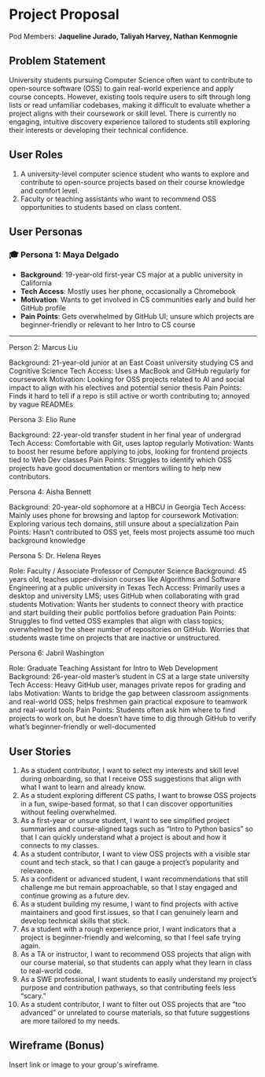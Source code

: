 # Project Proposal

Pod Members: **Jaqueline Jurado, Taliyah Harvey, Nathan Kenmognie**

## Problem Statement

University students pursuing Computer Science often want to contribute to open-source software (OSS) to gain real-world experience and apply course concepts. However, existing tools require users to sift through long lists or read unfamiliar codebases, making it difficult to evaluate whether a project aligns with their coursework or skill level. There is currently no engaging, intuitive discovery experience tailored to students still exploring their interests or developing their technical confidence.

## User Roles

1. A university-level computer science student who wants to explore and contribute to open-source projects based on their course knowledge and comfort level.
2. Faculty or teaching assistants who want to recommend OSS opportunities to students based on class content.

## User Personas

### 🎓 Persona 1: Maya Delgado  
- **Background**: 19-year-old first-year CS major at a public university in California  
- **Tech Access**: Mostly uses her phone, occasionally a Chromebook  
- **Motivation**: Wants to get involved in CS communities early and build her GitHub profile  
- **Pain Points**: Gets overwhelmed by GitHub UI; unsure which projects are beginner-friendly or relevant to her Intro to CS course  

---

Person 2: Marcus Liu

Background: 21-year-old junior at an East Coast university studying CS and Cognitive Science
Tech Access: Uses a MacBook and GitHub regularly for coursework
Motivation: Looking for OSS projects related to AI and social impact to align with his electives and potential senior thesis
Pain Points: Finds it hard to tell if a repo is still active or worth contributing to; annoyed by vague READMEs

Persona 3: Elio Rune

Background: 22-year-old transfer student in her final year of undergrad
Tech Access: Comfortable with Git, uses laptop regularly
Motivation: Wants to boost her resume before applying to jobs, looking for frontend projects tied to Web Dev classes
Pain Points: Struggles to identify which OSS projects have good documentation or mentors willing to help new contributors.

Persona 4: Aisha Bennett

Background: 20-year-old sophomore at a HBCU in Georgia
Tech Access: Mainly uses phone for browsing and laptop for coursework
Motivation: Exploring various tech domains, still unsure about a specialization
Pain Points: Hasn’t contributed to OSS yet, feels most projects assume too much background knowledge

Persona 5: Dr. Helena Reyes

Role: Faculty / Associate Professor of Computer Science
Background: 45 years old, teaches upper-division courses like Algorithms and Software Engineering at a public university in Texas
Tech Access: Primarily uses a desktop and university LMS; uses GitHub when collaborating with grad students
Motivation: Wants her students to connect theory with practice and start building their public portfolios before graduation
Pain Points: Struggles to find vetted OSS examples that align with class topics; overwhelmed by the sheer number of repositories on GitHub. Worries that students waste time on projects that are inactive or unstructured.

Persona 6: Jabril Washington

Role: Graduate Teaching Assistant for Intro to Web Development
Background: 26-year-old master’s student in CS at a large state university
Tech Access: Heavy GitHub user, manages private repos for grading and labs
Motivation: Wants to bridge the gap between classroom assignments and real-world OSS; helps freshmen gain practical exposure to teamwork and real-world tools
Pain Points: Students often ask him where to find projects to work on, but he doesn’t have time to dig through GitHub to verify what’s beginner-friendly or well-documented

## User Stories

1. As a student contributor, I want to select my interests and skill level during onboarding, so that I receive OSS suggestions that align with what I want to learn and already know.
2. As a student exploring different CS paths, I want to browse OSS projects in a fun, swipe-based format, so that I can discover opportunities without feeling overwhelmed.
3. As a first-year or unsure student, I want to see simplified project summaries and course-aligned tags such as “Intro to Python basics” so that I can quickly understand what a project is about and how it connects to my classes.
4. As a student contributor, I want to view OSS projects with a visible star count and tech stack, so that I can gauge a project’s popularity and relevance.
5. As a confident or advanced student, I want recommendations that still challenge me but remain approachable, so that I stay engaged and continue growing as a future dev.
6. As a student building my resume, I want to find projects with active maintainers and good first issues, so that I can genuinely learn and develop technical skills that stick.
7. As a student with a rough experience prior, I want indicators that a project is beginner-friendly and welcoming, so that I feel safe trying again.
8. As a TA or instructor, I want to recommend OSS projects that align with our course material, so that students can apply what they learn in class to real-world code.
9. As a SWE professional, I want students to easily understand my project’s purpose and contribution pathways, so that contributing feels less “scary.”
10. As a student contributor, I want to filter out OSS projects that are “too advanced” or unrelated to course materials, so that future suggestions are more tailored to my needs.

## Wireframe (Bonus)

Insert link or image to your group's wireframe. 
